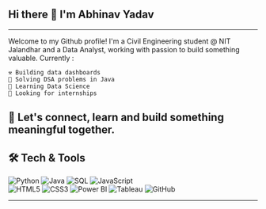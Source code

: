 ## Hi there 👋 I'm Abhinav Yadav
---

Welcome to my Github profile!
I'm a Civil Engineering student @ NIT Jalandhar and a Data Analyst, working with passion to build something valuable. Currently :

    ⚒️ Building data dashboards 
    🎯 Solving DSA problems in Java 
    🌱 Learning Data Science
    🔭 Looking for internships

🚀 Let's connect, learn and build something meaningful together.
---

## 🛠️ Tech & Tools  
![Python](https://img.shields.io/badge/Python-3776AB?style=for-the-badge&logo=python&logoColor=white)
![Java](https://img.shields.io/badge/Java-ED8B00?style=for-the-badge&logo=openjdk&logoColor=white)
![SQL](https://img.shields.io/badge/SQL-003B57?style=for-the-badge&logo=postgresql&logoColor=white)
![JavaScript](https://img.shields.io/badge/JavaScript-F7DF1E?style=for-the-badge&logo=javascript&logoColor=black)  
![HTML5](https://img.shields.io/badge/HTML5-E34F26?style=for-the-badge&logo=html5&logoColor=white)
![CSS3](https://img.shields.io/badge/CSS3-1572B6?style=for-the-badge&logo=css3&logoColor=white)
![Power BI](https://img.shields.io/badge/PowerBI-F2C811?style=for-the-badge&logo=power-bi&logoColor=black)
![Tableau](https://img.shields.io/badge/Tableau-E97627?style=for-the-badge&logo=tableau&logoColor=white)
![GitHub](https://img.shields.io/badge/GitHub-100000?style=for-the-badge&logo=github&logoColor=white)

---
